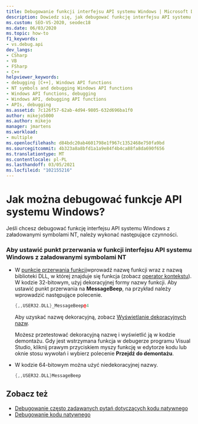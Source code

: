 ```yaml
---
title: Debugowanie funkcji interfejsu API systemu Windows | Microsoft Docs
description: Dowiedz się, jak debugować funkcję interfejsu API systemu Windows z załadowanymi symbolami NT. W 32-bitowym kodzie używasz formularza o nazwie funkcji, aby ustawić punkt przerwania.
ms.custom: SEO-VS-2020, seodec18
ms.date: 06/03/2020
ms.topic: how-to
f1_keywords:
- vs.debug.api
dev_langs:
- CSharp
- VB
- FSharp
- C++
helpviewer_keywords:
- debugging [C++], Windows API functions
- NT symbols and debugging Windows API functions
- Windows API functions, debugging
- Windows API, debugging API functions
- APIs, debugging
ms.assetid: 7c126f57-62ab-4d94-9805-632d696ba1f0
author: mikejo5000
ms.author: mikejo
manager: jmartens
ms.workload:
- multiple
ms.openlocfilehash: d84bdc20ab4601798e1f967c1352468e750fa9bd
ms.sourcegitcommit: 4b323a8a8bfd1a1a9e84f4b4ca88fa8da690f656
ms.translationtype: MT
ms.contentlocale: pl-PL
ms.lasthandoff: 03/05/2021
ms.locfileid: "102155216"
---
```

# <a name="how-can-i-debug-windows-api-functions"></a>Jak można debugować funkcje API systemu Windows?
Jeśli chcesz debugować funkcję interfejsu API systemu Windows z załadowanymi symbolami NT, należy wykonać następujące czynności.

### <a name="to-set-a-breakpoint-on-a-windows-api-function-with-nt-symbols-loaded"></a>Aby ustawić punkt przerwania w funkcji interfejsu API systemu Windows z załadowanymi symbolami NT

- W [punkcie przerwania funkcji](../debugger/using-breakpoints.md#BKMK_Set_a_breakpoint_in_a_source_file)wprowadź nazwę funkcji wraz z nazwą biblioteki DLL, w której znajduje się funkcja (zobacz [operator kontekstu](../debugger/context-operator-cpp.md)). W kodzie 32-bitowym, użyj dekoracyjnej formy nazwy funkcji. Aby ustawić punkt przerwania na **MessageBeep**, na przykład należy wprowadzić następujące polecenie.

    ```cpp
    {,,USER32.DLL}_MessageBeep@4
    ```

     Aby uzyskać nazwę dekoracyjną, zobacz [Wyświetlanie dekoracyjnych nazw](/previous-versions/5x49w699(v=vs.140)).

     Możesz przetestować dekoracyjną nazwę i wyświetlić ją w kodzie demontażu. Gdy jest wstrzymana funkcja w debugerze programu Visual Studio, kliknij prawym przyciskiem myszy funkcję w edytorze kodu lub oknie stosu wywołań i wybierz polecenie **Przejdź do demontażu**.

- W kodzie 64-bitowym można użyć niedekoracyjnej nazwy.

    ```cpp
    {,,USER32.DLL}MessageBeep
    ```

## <a name="see-also"></a>Zobacz też
- [Debugowanie często zadawanych pytań dotyczących kodu natywnego](../debugger/debugging-native-code-faqs.md)
- [Debugowanie kodu natywnego](../debugger/debugging-native-code.md)

